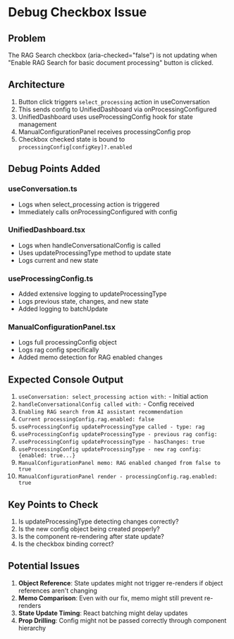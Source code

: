 # Debug Checkbox Issue

## Problem
The RAG Search checkbox (aria-checked="false") is not updating when "Enable RAG Search for basic document processing" button is clicked.

## Architecture
1. Button click triggers `select_processing` action in useConversation
2. This sends config to UnifiedDashboard via onProcessingConfigured
3. UnifiedDashboard uses useProcessingConfig hook for state management
4. ManualConfigurationPanel receives processingConfig prop
5. Checkbox checked state is bound to `processingConfig[configKey]?.enabled`

## Debug Points Added

### useConversation.ts
- Logs when select_processing action is triggered
- Immediately calls onProcessingConfigured with config

### UnifiedDashboard.tsx  
- Logs when handleConversationalConfig is called
- Uses updateProcessingType method to update state
- Logs current and new state

### useProcessingConfig.ts
- Added extensive logging to updateProcessingType
- Logs previous state, changes, and new state
- Added logging to batchUpdate

### ManualConfigurationPanel.tsx
- Logs full processingConfig object
- Logs rag config specifically
- Added memo detection for RAG enabled changes

## Expected Console Output

1. `useConversation: select_processing action with:` - Initial action
2. `handleConversationalConfig called with:` - Config received
3. `Enabling RAG search from AI assistant recommendation`
4. `Current processingConfig.rag.enabled: false`
5. `useProcessingConfig updateProcessingType called - type: rag`
6. `useProcessingConfig updateProcessingType - previous rag config:`
7. `useProcessingConfig updateProcessingType - hasChanges: true`
8. `useProcessingConfig updateProcessingType - new rag config: {enabled: true...}`
9. `ManualConfigurationPanel memo: RAG enabled changed from false to true`
10. `ManualConfigurationPanel render - processingConfig.rag.enabled: true`

## Key Points to Check

1. Is updateProcessingType detecting changes correctly?
2. Is the new config object being created properly?
3. Is the component re-rendering after state update?
4. Is the checkbox binding correct?

## Potential Issues

1. **Object Reference**: State updates might not trigger re-renders if object references aren't changing
2. **Memo Comparison**: Even with our fix, memo might still prevent re-renders
3. **State Update Timing**: React batching might delay updates
4. **Prop Drilling**: Config might not be passed correctly through component hierarchy